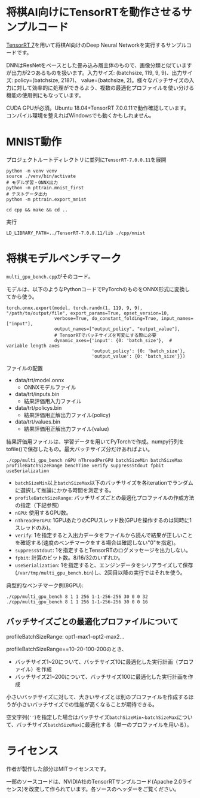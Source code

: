 # 将棋AI向けにTensorRTを動作させるサンプルコード

[TensorRT 7](https://developer.nvidia.com/tensorrt)を用いて将棋AI向けのDeep Neural Networkを実行するサンプルコードです。

DNNはResNetをベースとした畳み込み層主体のもので、画像分類と似ていますが出力が2つあるものを扱います。入力サイズ: (batchsize, 119, 9, 9)、出力サイズ: policy=(batchsize, 2187)、 value=(batchsize, 2)。様々なバッチサイズの入力に対して効率的に処理ができるよう、複数の最適化プロファイルを使い分ける機能の使用例にもなっています。

CUDA GPUが必須。Ubuntu 18.04+TensorRT 7.0.0.11で動作確認しています。コンパイル環境を整えればWindowsでも動くかもしれません。

# MNIST動作

プロジェクトルートディレクトリに並列に`TensorRT-7.0.0.11`を展開

```
python -m venv venv
source ./venv/bin/activate
# モデル学習・ONNX出力
python -m pttrain.mnist_first
# テストデータ出力
python -m pttrain.export_mnist
```

```
cd cpp && make && cd ..
```

実行
```
LD_LIBRARY_PATH=../TensorRT-7.0.0.11/lib ./cpp/mnist
```

# 将棋モデルベンチマーク

`multi_gpu_bench.cpp`がそのコード。

モデルは、以下のようなPythonコードでPyTorchのものをONNX形式に変換してから使う。

```
torch.onnx.export(model, torch.randn(1, 119, 9, 9), "/path/to/output/file", export_params=True, opset_version=10,
                  verbose=True, do_constant_folding=True, input_names=["input"],
                  output_names=["output_policy", "output_value"],
                  # TensorRTでバッチサイズを可変にする際に必要
                  dynamic_axes={'input': {0: 'batch_size'},  # variable length axes
                                'output_policy': {0: 'batch_size'},
                                'output_value': {0: 'batch_size'}})
```

ファイルの配置

* data/trt/model.onnx
  * ONNXモデルファイル
* data/trt/inputs.bin
  * 結果評価用入力ファイル
* data/trt/policys.bin
  * 結果評価用正解出力ファイル(policy)
* data/trt/values.bin
  * 結果評価用正解出力ファイル(value)

結果評価用ファイルは、学習データを用いてPyTorchで作成。numpy行列をtofile()で保存したもの。最大バッチサイズ分だけあればよい。

```
./cpp/multi_gpu_bench nGPU nThreadPerGPU batchSizeMin batchSizeMax profileBatchSizeRange benchTime verify suppressStdout fpbit useSerialization
```

* `batchSizeMin`以上`batchSizeMax`以下のバッチサイズを各iterationでランダムに選択して推論にかかる時間を測定する。
* `profileBatchSizeRange`: バッチサイズごとの最適化プロファイルの作成方法の指定（下記参照）
* `nGPU`: 使用するGPU数。
* `nThreadPerGPU`: 1GPUあたりのCPUスレッド数(GPUを操作するのは同時に1スレッドのみ)。
* `verify`: 1を指定すると入出力データをファイルから読んで結果が正しいことを確認する(速度のベンチマークをする場合は確認しない"0"を指定)。
* `suppressStdout`: 1を指定するとTensorRTのログメッセージを出力しない。
* `fpbit`: 計算のビット数。8/16/32のいずれか。
* `useSerialization`: 1を指定すると、エンジンデータをシリアライズして保存(`/var/tmp/multi_gpu_bench.bin`)し、2回目以降の実行ではそれを使う。

典型的なベンチマーク例(8GPU):

```
./cpp/multi_gpu_bench 8 1 1 256 1-1-256-256 30 0 0 32
./cpp/multi_gpu_bench 8 1 1 256 1-1-256-256 30 0 0 16
```

## バッチサイズごとの最適化プロファイルについて
profileBatchSizeRange: opt1-max1-opt2-max2...

profileBatchSizeRange==10-20-100-200のとき、

* バッチサイズ1~20について、バッチサイズ10に最適化した実行計画（プロファイル）を作成
* バッチサイズ21~200について、バッチサイズ100に最適化した実行計画を作成

小さいバッチサイズに対して、大きいサイズとは別のプロファイルを作成するほうが小さいバッチサイズでの性能が高くなることが期待できる。

空文字列(`''`)を指定した場合はバッチサイズ`batchSizeMin`~`batchSizeMax`について、バッチサイズ`batchSizeMax`に最適化する（単一のプロファイルを用いる）。

# ライセンス
作者が製作した部分はMITライセンスです。

一部のソースコードは、NVIDIA社のTensorRTサンプルコード(Apache 2.0ライセンス)を改変して作られています。各ソースのヘッダーをご覧ください。
